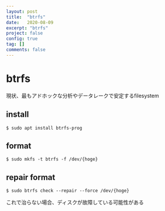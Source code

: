 ```yaml
---
layout: post
title:  "btrfs"
date:   2020-08-09
excerpt: "btrfs"
project: false
config: true
tag: []
comments: false
---
```


# btrfs

現状、最もアドホックな分析やデータレークで安定するfilesystem

## install

```console
$ sudo apt install btrfs-prog
```

## format 

```console
$ sudo mkfs -t btrfs -f /dev/{hoge}
```

## repair format

```console
$ sudo btrfs check --repair --force /dev/{hoge}
```

これで治らない場合、ディスクが故障している可能性がある


